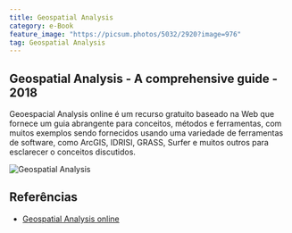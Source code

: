 ```yaml
---
title: Geospatial Analysis
category: e-Book
feature_image: "https://picsum.photos/5032/2920?image=976"
tag: Geospatial Analysis
---
```

## Geospatial Analysis - A comprehensive guide - 2018
Geoespacial Analysis online é um recurso gratuito baseado na Web que fornece um guia abrangente para conceitos, métodos e ferramentas, com muitos exemplos sendo fornecidos usando uma variedade de ferramentas de software, como ArcGIS, IDRISI, GRASS, Surfer e muitos outros para esclarecer o conceitos discutidos.

![Geospatial Analysis](https://github.com/geosaber/r4geo/raw/gh-pages/img/Geospatial%20Analysis.png)

## Referências
- [Geospatial Analysis online](http://spatialanalysisonline.com)

